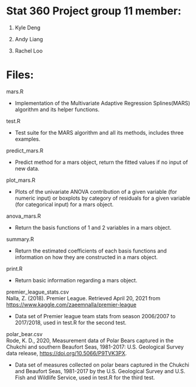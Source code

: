 # Stat 360 Project group 11 member:

1. Kyle Deng 

2. Andy Liang 

3. Rachel Loo

# Files:
mars.R
- Implementation of the Multivariate Adaptive Regression Splines(MARS) algorithm and its helper functions.

test.R
- Test suite for the MARS algorithm and all its methods, includes three examples.

predict_mars.R
- Predict method for a mars object, return the fitted values if no input of new data.

plot_mars.R
- Plots of the univariate ANOVA contribution of a given variable (for numeric input) or boxplots by category of residuals for a given variable (for categorical input) for a mars object.

anova_mars.R
- Return the basis functions of 1 and 2 variables in a mars object.

summary.R
- Return the estimated coefficients of each basis functions and information on how they are constructed in a mars object.

print.R
- Return basic information regarding a mars object.

premier_league_stats.csv<br>
Nalla, Z. (2018). Premier League. Retrieved April 20, 2021 from https://www.kaggle.com/zaeemnalla/premier-league
- Data set of Premier league team stats from season 2006/2007 to 2017/2018, used in test.R for the second test.

polar_bear.csv<br>
Rode, K. D., 2020, Measurement data of Polar Bears captured in the Chukchi and southern Beaufort Seas, 1981-2017: U.S. Geological Survey data release, https://doi.org/10.5066/P9TVK3PX.
- Data set of measures collected on polar bears captured in the Chukchi and Beaufort Seas, 1981-2017 by the U.S. Geological Survey and U.S. Fish and Wildlife Service, used in test.R for the third test.
